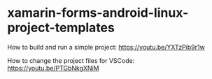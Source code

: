 # xamarin-forms-android-linux-project-templates

How to build and run a simple project: https://youtu.be/YXTzPib9r1w

How to change the project files for VSCode: https://youtu.be/PTGbNkgXNiM
